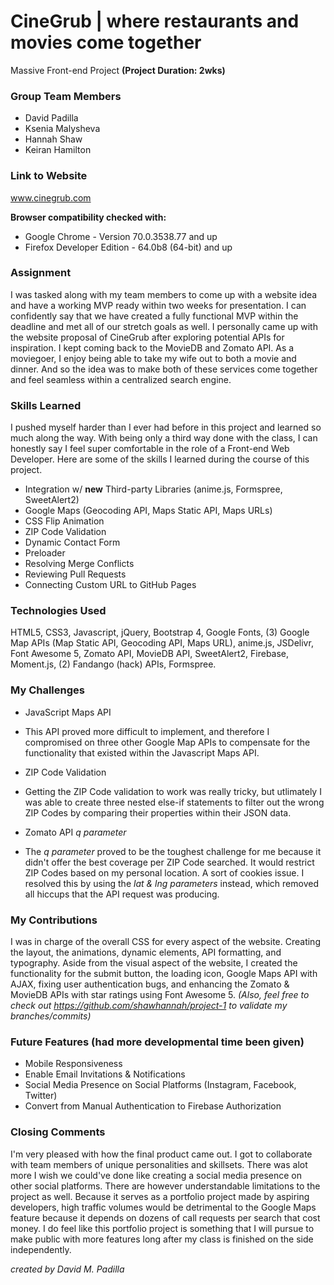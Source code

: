 # CineGrub | where restaurants and movies come together

Massive Front-end Project **(Project Duration: 2wks)**

### Group Team Members

- David Padilla
- Ksenia Malysheva
- Hannah Shaw
- Keiran Hamilton

### Link to Website

www.cinegrub.com

**Browser compatibility checked with:**

- Google Chrome - Version 70.0.3538.77 and up
- Firefox Developer Edition - 64.0b8 (64-bit) and up

### Assignment

I was tasked along with my team members to come up with a website idea and have a
working MVP ready within two weeks for presentation. I can confidently say that
we have created a fully functional MVP within the deadline and met all of our stretch
goals as well. I personally came up with the website proposal of CineGrub after
exploring potential APIs for inspiration. I kept coming back to the MovieDB and Zomato
API. As a moviegoer, I enjoy being able to take my wife out to both a movie and
dinner. And so the idea was to make both of these services come together and feel
seamless within a centralized search engine.

### Skills Learned

I pushed myself harder than I ever had before in this project and learned so much along the way.
With being only a third way done with the class, I can honestly say I feel super comfortable
in the role of a Front-end Web Developer. Here are some of the skills I learned during the course
of this project.

- Integration w/ **new** Third-party Libraries (anime.js, Formspree, SweetAlert2)
- Google Maps (Geocoding API, Maps Static API, Maps URLs)
- CSS Flip Animation
- ZIP Code Validation
- Dynamic Contact Form
- Preloader
- Resolving Merge Conflicts
- Reviewing Pull Requests
- Connecting Custom URL to GitHub Pages

### Technologies Used

HTML5, CSS3, Javascript, jQuery, Bootstrap 4, Google Fonts, (3) Google
Map APIs (Map Static API, Geocoding API, Maps URL), anime.js, JSDelivr,
Font Awesome 5, Zomato API, MovieDB API, SweetAlert2, Firebase, Moment.js,
(2) Fandango (hack) APIs, Formspree.

### My Challenges

- JavaScript Maps API
- This API proved more difficult to implement, and therefore I compromised
  on three other Google Map APIs to compensate for the functionality that
  existed within the Javascript Maps API.

- ZIP Code Validation
- Getting the ZIP Code validation to work was really tricky, but utlimately I
  was able to create three nested else-if statements to filter out the wrong ZIP
  Codes by comparing their properties within their JSON data.

- Zomato API _q parameter_
- The _q parameter_ proved to be the toughest challenge for me because it didn't
  offer the best coverage per ZIP Code searched. It would restrict ZIP Codes
  based on my personal location. A sort of cookies issue. I resolved this by using
  the _lat & lng parameters_ instead, which removed all hiccups that the API request
  was producing.

### My Contributions

I was in charge of the overall CSS for every aspect of the website. Creating the layout, the animations,
dynamic elements, API formatting, and typography. Aside from the visual aspect of the website, I created
the functionality for the submit button, the loading icon, Google Maps API with AJAX, fixing user
authentication bugs, and enhancing the Zomato & MovieDB APIs with star ratings using Font Awesome 5.
_(Also, feel free to check out https://github.com/shawhannah/project-1 to validate my branches/commits)_

### Future Features (had more developmental time been given)

- Mobile Responsiveness
- Enable Email Invitations & Notifications
- Social Media Presence on Social Platforms (Instagram, Facebook, Twitter)
- Convert from Manual Authentication to Firebase Authorization

### Closing Comments

I'm very pleased with how the final product came out. I got to collaborate with team members of unique
personalities and skillsets. There was alot more I wish we could've done like creating a social media
presence on other social platforms. There are however understandable limitations to the project as well.
Because it serves as a portfolio project made by aspiring developers, high traffic volumes would be
detrimental to the Google Maps feature because it depends on dozens of call requests per search that cost
money. I do feel like this portfolio project is something that I will pursue to make public with more
features long after my class is finished on the side independently.

_created by David M. Padilla_
